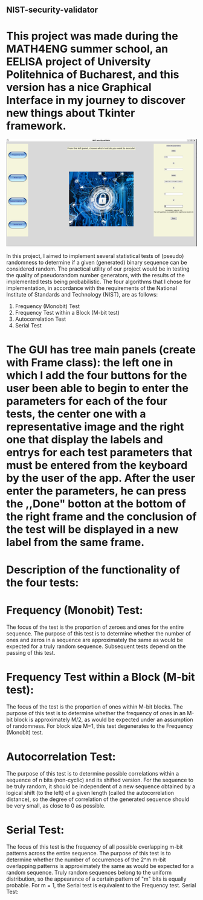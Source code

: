 ## NIST-security-validator
# This project was made during the MATH4ENG summer school, an EELISA project of University Politehnica of Bucharest, and this version has a nice Graphical Interface in my journey to discover new things about Tkinter framework.

![Image_with the GUI](https://github.com/banescuema101/NIST-security-validator/blob/main/demo_picture_gui.png)

In this project, I aimed to implement several statistical tests of (pseudo) randomness to determine if a given (generated) binary sequence can be considered random. The practical utility of our project would be in testing the quality of pseudorandom number generators, with the results of the implemented tests being probabilistic. The four algorithms that I chose for implementation, in accordance with the requirements of the National Institute of Standards and Technology (NIST), are as follows:

1. Frequency (Monobit) Test
2. Frequency Test within a Block (M-bit test)
3. Autocorrelation Test
4. Serial Test

# The GUI has tree main panels (create with Frame class): the left one in which I add the four buttons for the user been able to begin to enter the parameters for each of the four tests, the center one with a representative image and the right one that display the labels and entrys for each test parameters that must be entered from the keyboard by the user of the app. After the user enter the parameters, he can press the ,,Done" botton at the bottom of the right frame and the conclusion of the test will be displayed in a new label from the same frame.

# Description of the functionality of the four tests:

# Frequency (Monobit) Test:

The focus of the test is the proportion of zeroes and ones for the entire sequence. The purpose of this test is to determine whether the number of ones and zeros in a sequence are approximately the same as would be expected for a truly random sequence. Subsequent tests depend on the passing of this test.

# Frequency Test within a Block (M-bit test):

The focus of the test is the proportion of ones within M-bit blocks. The purpose of this test is to determine whether the frequency of ones in an M-bit block is approximately M/2, as would be expected under an assumption of randomness. For block size M=1, this test degenerates to the Frequency (Monobit) test.

# Autocorrelation Test:

The purpose of this test is to determine possible correlations within a sequence of n bits (non-cyclic) and its shifted version. For the sequence to be truly random, it should be independent of a new sequence obtained by a logical shift (to the left) of a given length (called the autocorrelation distance), so the degree of correlation of the generated sequence should be very small, as close to 0 as possible.


# Serial Test:

The focus of this test is the frequency of all possible overlapping m-bit patterns across the entire sequence. The purpose of this test is to determine whether the number of occurrences of the 2^m m-bit overlapping patterns is approximately the same as would be expected for a random sequence. Truly random sequences belong to the uniform distribution, so the appearance of a certain pattern of "m" bits is equally probable. For m = 1, the Serial test is equivalent to the Frequency test.
Serial Test:

